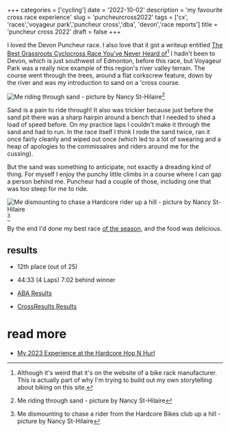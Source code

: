 +++
categories = ['cycling']
date = '2022-10-02'
description = 'my favourite cross race experience'
slug = 'puncheurcross2022'
tags = ['cx', 'races','voyageur park','puncheur cross','dba', 'devon','race reports']
title = 'puncheur cross 2022'
draft = false
+++

I loved the Devon Puncheur race. I also love that it got a writeup entitled [The Best Grassroots Cyclocross Race You've Never Heard of](https://www.swagman.ca/blogs/news/the-best-grassroots-cyclocross-race-you-ve-never-heard-of)[^1] I hadn't been to Devon, which is just southwest of Edmonton, before this race, but Voyageur Park was a really nice example of this region's river valley terrain. The course went through the trees, around a flat corkscrew feature, down by the river and was my introduction to sand on a 'cross course.

[^1]: Although it's weird that it's on the website of a bike rack manufacturer. This is actually part of why I'm trying to build out my own storytelling about biking on this site.

![Me riding through sand - picture by Nancy St-Hilaire](/puncheur22-5-sand.jpg "Rider on a cyclocross bike in black jersey and shorts going through a small sand pit")[^2]

[^2]: Me riding through sand - picture by Nancy St-Hilaire

Sand is a pain to ride through! It also was trickier because just before the sand pit there was a sharp hairpin around a bench that I needed to shed a load of speed before. On my practice laps I couldn't make it through the sand and had to run. In the race itself I think I rode the sand twice, ran it once fairly cleanly and wiped out once (which led to a lot of swearing and a heap of apologies to the commissaires and riders around me for the cussing).

But the sand was something to anticipate, not exactly a dreading kind of thing. For myself I enjoy the punchy little climbs in a course where I can gap a person behind me. Puncheur had a couple of those, including one that was too steep for me to ride.

![Me dismounting to chase a Hardcore rider up a hill - picture by Nancy St-Hilaire](/puncheur22-2-climb.jpg "Looking down on two cyclocross riders dismounting to run up a hill")[^3]

[^3]: Me dismounting to chase a rider from the Hardcore Bikes club up a hill - picture by Nancy St-Hilaire

By the end I'd done my best race [of the season](../cxseason2022/), and the food was delicious.

## results

* 12th place (out of 25)
* 44:33 (4 Laps) 7:02 behind winner

* [ABA Results](https://www.albertabicycle.ab.ca/uploads/files/Puncheur%20CX%20Results.pdf)
* [CrossResults Results](https://www.crossresults.com/race/11589)

# read more

* [My 2023 Experience at the Hardcore Hop N Hurl](../hopnhurl2023/)